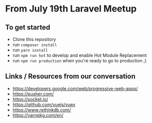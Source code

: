 # From July 19th Laravel Meetup

## To get started

* Clone this repository
* run ```composer install```
* run ```yarn install```
* run ```npm run hot``` to develop and enable Hot Module Replacement
* run ```npm run production``` when you're ready to go to production ;) 

## Links / Resources from our conversation 

* https://developers.google.com/web/progressive-web-apps/
* https://pusher.com/
* https://socket.io/
* https://github.com/vuejs/vuex
* https://www.rethinkdb.com/
* https://yarnpkg.com/en/
